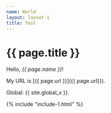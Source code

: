 ```yaml
---
name: World
layout: layout-1
title: Test
---
```


{{ page.title }}
================

Hello, *{{ page.name }}*!

My URL is [{{ page.url }}]({{ page.url}}).

Global: {{ site.global_x }}.

{% include "include-1.html" %}
